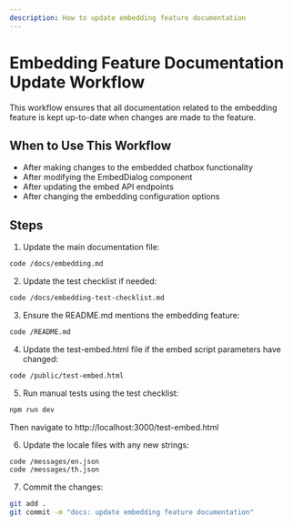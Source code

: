 ```yaml
---
description: How to update embedding feature documentation
---
```


# Embedding Feature Documentation Update Workflow

This workflow ensures that all documentation related to the embedding feature is kept up-to-date when changes are made to the feature.

## When to Use This Workflow

- After making changes to the embedded chatbox functionality
- After modifying the EmbedDialog component
- After updating the embed API endpoints
- After changing the embedding configuration options

## Steps

1. Update the main documentation file:
```bash
code /docs/embedding.md
```

2. Update the test checklist if needed:
```bash
code /docs/embedding-test-checklist.md
```

3. Ensure the README.md mentions the embedding feature:
```bash
code /README.md
```

4. Update the test-embed.html file if the embed script parameters have changed:
```bash
code /public/test-embed.html
```

5. Run manual tests using the test checklist:
```bash
npm run dev
```
Then navigate to http://localhost:3000/test-embed.html

6. Update the locale files with any new strings:
```bash
code /messages/en.json
code /messages/th.json
```

7. Commit the changes:
```bash
git add .
git commit -m "docs: update embedding feature documentation"
```
